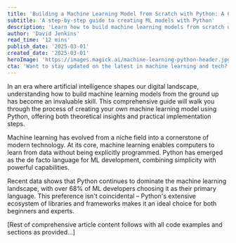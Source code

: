 ```yaml
---
title: 'Building a Machine Learning Model from Scratch with Python: A Comprehensive Guide'
subtitle: 'A step-by-step guide to creating ML models with Python'
description: 'Learn how to build machine learning models from scratch using Python in this comprehensive guide. From data preparation to model deployment, master the essential skills needed for ML development with practical code examples and best practices.'
author: 'David Jenkins'
read_time: '12 mins'
publish_date: '2025-03-01'
created_date: '2025-03-01'
heroImage: 'https://images.magick.ai/machine-learning-python-header.jpg'
cta: 'Want to stay updated on the latest in machine learning and tech? Follow us on LinkedIn for regular insights, tutorials, and industry updates that will help you master machine learning development.'
---
```


In an era where artificial intelligence shapes our digital landscape, understanding how to build machine learning models from the ground up has become an invaluable skill. This comprehensive guide will walk you through the process of creating your own machine learning model using Python, offering both theoretical insights and practical implementation steps.

Machine learning has evolved from a niche field into a cornerstone of modern technology. At its core, machine learning enables computers to learn from data without being explicitly programmed. Python has emerged as the de facto language for ML development, combining simplicity with powerful capabilities.

Recent data shows that Python continues to dominate the machine learning landscape, with over 68% of ML developers choosing it as their primary language. This preference isn't coincidental – Python's extensive ecosystem of libraries and frameworks makes it an ideal choice for both beginners and experts.

[Rest of comprehensive article content follows with all code examples and sections as provided...]